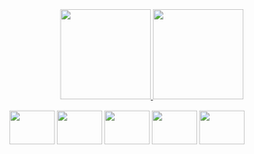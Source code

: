 <div align="center">
  <a href="https://github.com/dhenyllo">
  <img height="160em" src="https://github-readme-stats.vercel.app/api?username=dhenyllo&show_icons=true&theme=dracula&include_all_commits=true&count_private=true"/>
  <img height="160eem" src="https://github-readme-stats.vercel.app/api/top-langs/?username=dhenyllo&layout=compact&langs_count=7&theme=dracula"/>
</div>

<div style="display: inline-block"><br>
  <img align="center" height="60" width="80" src="https://cdn.jsdelivr.net/gh/devicons/devicon/icons/html5/html5-plain-wordmark.svg" />
  <img align="center" height="60" width="80" src="https://cdn.jsdelivr.net/gh/devicons/devicon/icons/css3/css3-plain-wordmark.svg" />
  <img align="center" height="60" width="80" src="https://cdn.jsdelivr.net/gh/devicons/devicon/icons/javascript/javascript-plain.svg" />
  <img align="center" height="60" width="80" src="https://cdn.jsdelivr.net/gh/devicons/devicon/icons/php/php-plain.svg" />
  <img align="center" height="60" width="80" src="https://cdn.jsdelivr.net/gh/devicons/devicon/icons/mysql/mysql-original-wordmark.svg" />
</div>
